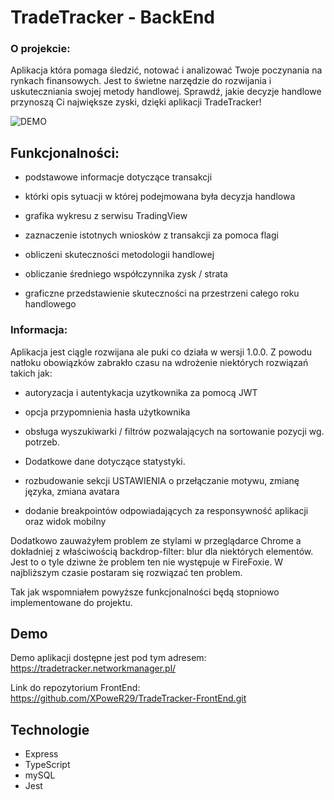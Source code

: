 
# TradeTracker - BackEnd
### O projekcie: 

Aplikacja która pomaga śledzić, notować i analizować Twoje poczynania na rynkach finansowych. Jest to świetne narzędzie do rozwijania i uskuteczniania swojej metody handlowej. Sprawdź, jakie decyzje handlowe przynoszą Ci największe zyski, dzięki aplikacji TradeTracker!

![DEMO](./demo.gif)

## Funkcjonalności:
- podstawowe informacje dotyczące transakcji

- którki opis sytuacji w której podejmowana była decyzja handlowa
- grafika wykresu z serwisu TradingView
- zaznaczenie istotnych wniosków z transakcji za pomoca flagi
- obliczeni skuteczności metodologii handlowej 
- obliczanie średniego współczynnika zysk / strata
- graficzne przedstawienie skuteczności na przestrzeni całego roku handlowego

### Informacja: 
Aplikacja jest ciągle rozwijana ale puki co działa w wersji 1.0.0. Z powodu natłoku obowiązków zabrakło czasu na wdrożenie niektórych rozwiązań takich jak: 

- autoryzacja i autentykacja uzytkownika za pomocą JWT

- opcja przypomnienia hasła użytkownika

- obsługa wyszukiwarki / filtrów pozwalających na sortowanie pozycji wg. potrzeb.

- Dodatkowe dane dotyczące statystyki.

- rozbudowanie sekcji USTAWIENIA o przełączanie motywu, zmianę języka, zmiana avatara

- dodanie breakpointów odpowiadających za responsywność aplikacji oraz widok mobilny

Dodatkowo zauważyłem problem ze stylami w przeglądarce Chrome a dokładniej z właściwością backdrop-filter: blur dla niektórych elementów. Jest to o tyle dziwne że problem ten nie występuje w FireFoxie. 
W najbliższym czasie postaram się rozwiązać ten problem.

Tak jak wspomniałem powyższe funkcjonalności będą stopniowo implementowane do projektu.

## Demo

Demo aplikacji dostępne jest pod tym adresem:
https://tradetracker.networkmanager.pl/

Link do repozytorium FrontEnd: 
https://github.com/XPoweR29/TradeTracker-FrontEnd.git

## Technologie

- Express 
- TypeScript 
- mySQL
- Jest 



